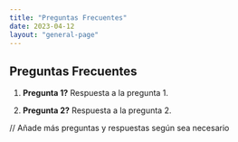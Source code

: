 ```yaml
---
title: "Preguntas Frecuentes"
date: 2023-04-12
layout: "general-page"
---
```


## Preguntas Frecuentes

1. **Pregunta 1?**
Respuesta a la pregunta 1.

2. **Pregunta 2?**
Respuesta a la pregunta 2.

// Añade más preguntas y respuestas según sea necesario
